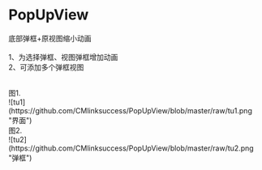 # PopUpView
底部弹框+原视图缩小动画
<br> <br> 
1、为选择弹框、视图弹框增加动画 <br> 
2、可添加多个弹框视图

<br>
图1.<br>
![tu1](https://github.com/CMlinksuccess/PopUpView/blob/master/raw/tu1.png "界面")
 <br>
 图2.<br>
![tu2](https://github.com/CMlinksuccess/PopUpView/blob/master/raw/tu2.png "弹框")
